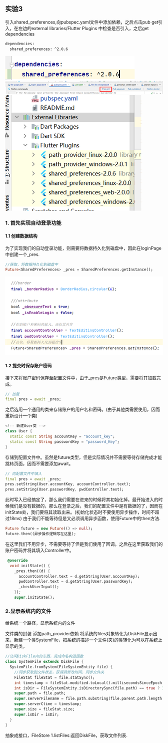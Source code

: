 ## 实验3
引入shared_preferences,向pubspec.yaml文件中添加依赖，之后点击pub get引入，在左边的external libraries/Flutter Plugins 中检查是否引入，之后get dependencies
```bash
dependencies:
  shared_preferences: ^2.0.6
```
![依赖](./img/1.png)
![引入依赖](./img/2.png)
![查看引入](./img/4.png)
### 1. 首先实现自动登录功能
#### 1.1 创建数据结构
为了实现我们的自动登录功能，则需要将数据持久化到磁盘中，因此在loginPage中创建一个_pres.
```dart
//获取，将数据持久化到磁盘中
Future<SharedPreferences> _pres = SharedPreferences.getInstance();
```
![_pres](./img/3.png)
#### 1.2 提交时保存账户密码
接下来将账户密码保存至配置文件中，由于_pres是Future类型，需要将其加载完成。
```dart
// 加载
final pres = await _pres;
```
之后选用一个通用的类来存储账户的用户名和密码。(由于其他类需要使用，因而重新设计一个类)
```dart
<!-- 新建User类 -->
class User {
  static const String accountKey = "account_key";
  static const String passwordKey = "password_Key";
}
```

存储到配置文件中。虽然是future类型，但是实际情况并不需要等待存储完成才能跳转页面，因而不需要添加await。
```dart
// 向配置文件中填入
final pres = await _pres;
pres.setString(User.accountKey, accountController.text);
pres.setString(User.passwordKey, pwdController.text);
```
此时写入已经搞定了，那么我们需要在进来的时候将其初始化掉。最开始进入的时候我们是没有数据的，那么在登录之后，我们的配置文件中是有数据的了，因而在initState处，我们要将其读取出来。(初始化状态时不要使用异步操作，时间不超过18ms)
由于我们不能等待但是又必须调用异步函数，使用Future中的then方法.
```dart
Future future = new Future(() => null);
future.then((异步操作逻辑写在这里);
```
在这里我们不用异步，不需要等待了但是我们使用了回调。之后在这里获取我们的账户密码并将其填入Controller中。
```dart
 @override
  void initState() {
    _pres.then((d) {
      accountController.text = d.getString(User.accountKey);
      pwdController.text = d.getString(User.passwordKey);
      _checkUserInput();
    });
    super.initState();
```
### 2.显示系统内的文件
给系统一个路径，显示系统内的文件

文件类的封装
添加path_provider依赖
将系统的files对象转化为DiskFile显示出来，新建一个类SystemFile，把系统的描述一个文件(夹)的类转化为可以在系统上显示的类。
```dart
//访问DiskFile内的东西，完成命名构造函数
class SystemFile extends DiskFile {
  SystemFile.fromSystem(FileSystemEntity file) {
    //同步获取到文件状态，获得其修改时间，同步文件夹
    FileStat fileStat = file.statSync();
    int timestamp = fileStat.modified.toLocal().millisecondsSinceEpoch ~/ 1000;
    int isDir = FileSystemEntity.isDirectorySync(file.path) == true ? 1 : 0;
    super.path = file.path;
    super.serverFilename = file.path.substring(file.parent.path.length + 1);
    super.serverCtime = timestamp;
    super.size = fileStat.size;
    super.isDir = isDir;
  }
}
```
抽象成接口，FileStore
1.listFiles:返回DiskFile，获取文件列表.